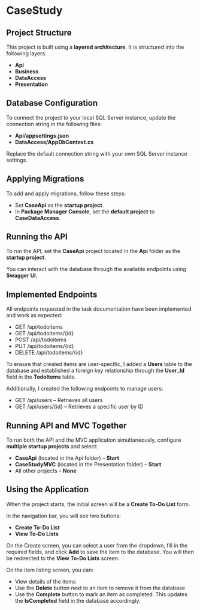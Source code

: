 # CaseStudy

## Project Structure

This project is built using a **layered architecture**. It is structured into the following layers:

* **Api**
* **Business**
* **DataAccess**
* **Presentation**

## Database Configuration

To connect the project to your local SQL Server instance, update the connection string in the following files:

* **Api/appsettings.json**
* **DataAccess/AppDbContext.cs**

Replace the default connection string with your own SQL Server instance settings.

## Applying Migrations

To add and apply migrations, follow these steps:

* Set **CaseApi** as the **startup project**.
* In **Package Manager Console**, set the **default project** to **CaseDataAccess**.

## Running the API

To run the API, set the **CaseApi** project located in the **Api** folder as the **startup project**.

You can interact with the database through the available endpoints using **Swagger UI**.

## Implemented Endpoints

All endpoints requested in the task documentation have been implemented and work as expected:

* GET /api/todoitems
* GET /api/todoitems/{id}
* POST /api/todoitems
* PUT /api/todoitems/{id}
* DELETE /api/todoitems/{id}

To ensure that created items are user-specific, I added a **Users** table to the database and established a foreign key relationship through the **User_Id** field in the **TodoItems** table.

Additionally, I created the following endpoints to manage users:

* GET /api/users – Retrieves all users
* GET /api/users/{id} – Retrieves a specific user by ID

## Running API and MVC Together

To run both the API and the MVC application simultaneously, configure **multiple startup projects** and select:

* **CaseApi** (located in the Api folder) – **Start**
* **CaseStudyMVC** (located in the Presentation folder) – **Start**
* All other projects – **None**

## Using the Application

When the project starts, the initial screen will be a **Create To-Do List** form.

In the navigation bar, you will see two buttons:

* **Create To-Do List**
* **View To-Do Lists**

On the Create screen, you can select a user from the dropdown, fill in the required fields, and click **Add** to save the item to the database. You will then be redirected to the **View To-Do Lists** screen.

On the item listing screen, you can:

* View details of the items
* Use the **Delete** button next to an item to remove it from the database
* Use the **Complete** button to mark an item as completed. This updates the **IsCompleted** field in the database accordingly.

